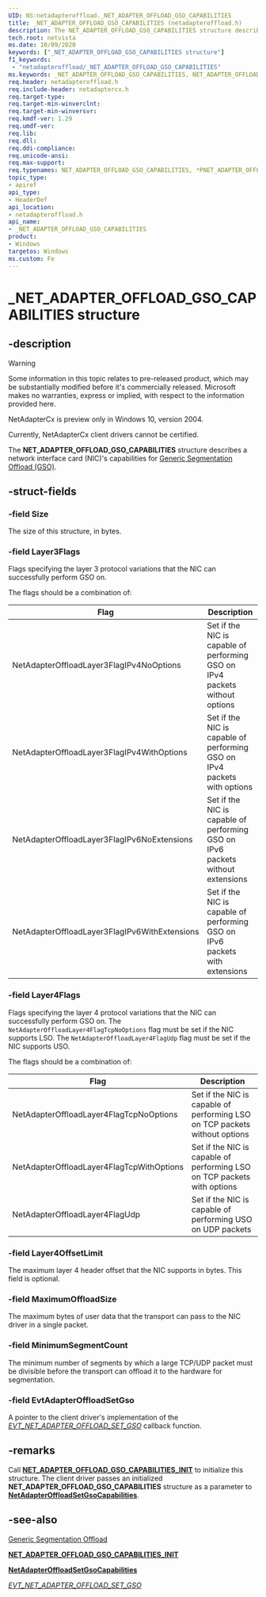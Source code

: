 ```yaml
---
UID: NS:netadapteroffload._NET_ADAPTER_OFFLOAD_GSO_CAPABILITIES
title: _NET_ADAPTER_OFFLOAD_GSO_CAPABILITIES (netadapteroffload.h)
description: The NET_ADAPTER_OFFLOAD_GSO_CAPABILITIES structure describes a network interface card (NIC)'s capabilities for generic send offload (GSO).
tech.root: netvista
ms.date: 10/09/2020
keywords: ["_NET_ADAPTER_OFFLOAD_GSO_CAPABILITIES structure"]
f1_keywords:
 - "netadapteroffload/_NET_ADAPTER_OFFLOAD_GSO_CAPABILITIES"
ms.keywords: _NET_ADAPTER_OFFLOAD_GSO_CAPABILITIES, NET_ADAPTER_OFFLOAD_GSO_CAPABILITIES, *PNET_ADAPTER_OFFLOAD_GSO_CAPABILITIES, 
req.header: netadapteroffload.h
req.include-header: netadaptercx.h
req.target-type:
req.target-min-winverclnt:
req.target-min-winversvr:
req.kmdf-ver: 1.29
req.umdf-ver:
req.lib:
req.dll:
req.ddi-compliance:
req.unicode-ansi:
req.max-support:
req.typenames: NET_ADAPTER_OFFLOAD_GSO_CAPABILITIES, *PNET_ADAPTER_OFFLOAD_GSO_CAPABILITIES
topic_type: 
- apiref
api_type: 
- HeaderDef
api_location: 
- netadapteroffload.h
api_name: 
- _NET_ADAPTER_OFFLOAD_GSO_CAPABILITIES
product:
- Windows
targetos: Windows
ms.custom: Fe
---
```


# _NET_ADAPTER_OFFLOAD_GSO_CAPABILITIES structure

## -description

> [!WARNING]
> Some information in this topic relates to pre-released product, which may be substantially modified before it's commercially released. Microsoft makes no warranties, express or implied, with respect to the information provided here.
>
> NetAdapterCx is preview only in Windows 10, version 2004.
>
> Currently, NetAdapterCx client drivers cannot be certified.

The **NET_ADAPTER_OFFLOAD_GSO_CAPABILITIES** structure describes a network interface card (NIC)'s capabilities for [Generic Segmentation Offload (GSO)](/windows-hardware/drivers/netcx/gso-offload).

## -struct-fields

### -field Size

The size of this structure, in bytes.
 
### -field Layer3Flags

Flags specifying the layer 3 protocol variations that the NIC can successfully perform GSO on.

The flags should be a combination of:

| Flag | Description |
| --- | --- |
| NetAdapterOffloadLayer3FlagIPv4NoOptions | Set if the NIC is capable of performing GSO on IPv4 packets without options |
| NetAdapterOffloadLayer3FlagIPv4WithOptions | Set if the NIC is capable of performing GSO on IPv4 packets with options |
| NetAdapterOffloadLayer3FlagIPv6NoExtensions | Set if the NIC is capable of performing GSO on IPv6 packets without extensions |
| NetAdapterOffloadLayer3FlagIPv6WithExtensions | Set if the NIC is capable of performing GSO on IPv6 packets with extensions |


### -field Layer4Flags

Flags specifying the layer 4 protocol variations that the NIC can successfully perform GSO on. The `NetAdapterOffloadLayer4FlagTcpNoOptions` flag must be set if the NIC supports LSO. The `NetAdapterOffloadLayer4FlagUdp` flag must be set if the NIC supports USO.

The flags should be a combination of:

| Flag | Description |
| --- | --- |
| NetAdapterOffloadLayer4FlagTcpNoOptions | Set if the NIC is capable of performing LSO on TCP packets without options |
| NetAdapterOffloadLayer4FlagTcpWithOptions | Set if the NIC is capable of performing LSO on TCP packets with options |
| NetAdapterOffloadLayer4FlagUdp | Set if the NIC is capable of performing USO on UDP packets |

### -field Layer4OffsetLimit

The maximum layer 4 header offset that the NIC supports in bytes. This field is optional.

### -field MaximumOffloadSize

The maximum bytes of user data that the transport can pass to the NIC driver in a single packet.
 
### -field MinimumSegmentCount
 
The minimum number of segments by which a large TCP/UDP packet must be divisible before the transport can offload it to the hardware for segmentation.

### -field EvtAdapterOffloadSetGso

A pointer to the client driver's implementation of the [*EVT_NET_ADAPTER_OFFLOAD_SET_GSO*](nc-netadapteroffload-evt_net_adapter_offload_set_gso.md) callback function.

## -remarks

Call [**NET_ADAPTER_OFFLOAD_GSO_CAPABILITIES_INIT**](nf-netadapteroffload-net_adapter_offload_gso_capabilities_init.md) to initialize this structure. The client driver passes an initialized  **NET_ADAPTER_OFFLOAD_GSO_CAPABILITIES** structure as a parameter to [**NetAdapterOffloadSetGsoCapabilities**](nf-netadapteroffload-netadapteroffloadsetgsocapabilities.md).

## -see-also

[Generic Segmentation Offload](/windows-hardware/drivers/netcx/gso-offload)

[**NET_ADAPTER_OFFLOAD_GSO_CAPABILITIES_INIT**](nf-netadapteroffload-net_adapter_offload_gso_capabilities_init.md)

[**NetAdapterOffloadSetGsoCapabilities**](nf-netadapteroffload-netadapteroffloadsetgsocapabilities.md)

[*EVT_NET_ADAPTER_OFFLOAD_SET_GSO*](nc-netadapteroffload-evt_net_adapter_offload_set_gso.md)
